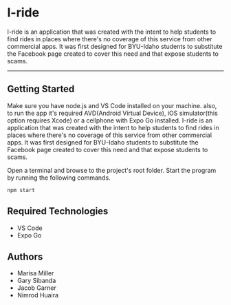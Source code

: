 # I-ride
I-ride is an application that was created with the intent to help students to find rides in places where there's no coverage of this service from other commercial apps. It was first designed for BYU-Idaho students to substitute the Facebook page created to cover this need and that expose students to scams.

---
## Getting Started
Make sure you have node.js and VS Code installed on your machine. also, to run the app it's required AVD(Android Virtual Device),  iOS simulator(this option requires Xcode) or a cellphone with Expo Go installed.
I-ride is an application that was created with the intent to help students to find rides in places where there's no coverage of this service from other commercial apps. It was first designed for BYU-Idaho students to substitute the Facebook page created to cover this need and that expose students to scams.

Open a terminal and browse to the project's root folder. Start the program by running the following commands.
```
npm start
```

## Required Technologies
* VS Code
* Expo Go

## Authors
* Marisa Miller
* Gary Sibanda
* Jacob Garner
* Nimrod Huaira
